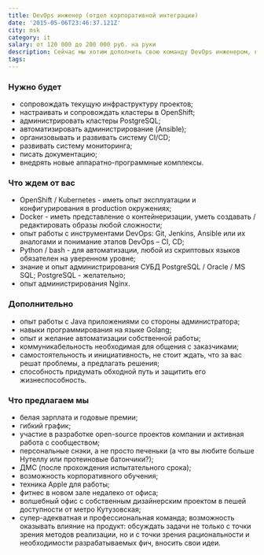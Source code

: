 ```yaml
---
title: DevOps инженер (отдел корпоративной интеграции)
date: '2015-05-06T23:46:37.121Z'
city: msk
category: it
salary: от 120 000 до 200 000 руб. на руки
description: Сейчас мы хотим дополнить свою команду DevOps инженером, который вместе с нами будет работать над созданием лучшего корпоративного мессенджера.
tags:
---
```


### Нужно будет

- сопровождать текущую инфраструктуру проектов;
- настраивать и сопровождать кластеры в OpenShift;
- администрировать кластеры PostgreSQL;
- автоматизировать администрирование (Ansible);
- организовывать и развивать систему CI/CD;
- развивать систему мониторинга;
- писать документацию;
- внедрять новые аппаратно-программные комплексы.

### Что ждем от вас

- OpenShift / Kubernetes - иметь опыт эксплуатации и конфигурирования в production окружениях;
- Docker - иметь представление о контейнеризации, уметь создавать / редактировать образы любой сложности;
- опыт работы с инструментами DevOps: Git, Jenkins, Ansible или их аналогами и понимание этапов DevOps – CI, CD;
- Python / bash - для автоматизации, любой из скриптовых языков обязателен на уверенном уровне;
- знание и опыт администрирования СУБД PostgreSQL / Oracle / MS SQL; PostgreSQL - желательно;
- опыт администрирования Nginx.

### Дополнительно

- опыт работы с Java приложениями со стороны администратора;
- навыки программирования на языке Golang;
- опыт и желание автоматизации собственной работы;
- коммуникабельность необходимая для общения с заказчиками;
- самостоятельность и инициативность, не стоит ждать, что за вас решат проблемы, а предлагать решения;
- способность придумать обходной путь и защитить его жизнеспособность.

### Что предлагаем мы

- белая зарплата и годовые премии;
- гибкий график;
- участие в разработке open-source проектов компании и активная работа с сообществом;
- персональные снэки, а не просто печеньки (а что вы любите больше Нутеллу или протеиновые батончики?);
- ДМС (после прохождения испытательного срока);
- возможность корпоративного обучения;
- техника Apple для работы;
- фитнес в новом зале недалеко от офиса;
- волшебный офис с собственным дизайнерским проектом в пешей доступности от метро Кутузовская;
- супер-адекватная и профессиональная команда;
  возможность оказывать влияние на продукт: обсуждать задачи не только с точки зрения методов реализации, но и с точки зрения рациональности и необходимости разрабатываемых фич, вносить свои идеи.
